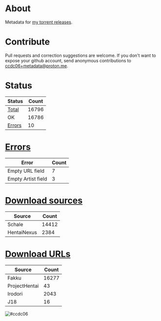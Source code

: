 # About
Metadata for [my torrent releases](https://sukebei.nyaa.si/?q=CCDC06).

# Contribute
Pull requests and correction suggestions are welcome. If you don't want to expose your github account, send anonymous contributions to [ccdc06+metadata@proton.me](mailto:ccdc06+metadata@proton.me).

<!-- [Status] -->
# Status
|Status|Count|
|-|-|
|[Total](indexes/list.csv)|16796|
|OK|16786|
|[Errors](indexes/errors.csv)|10|

# [Errors](indexes/errors.csv)
|Error|Count|
|-|-|
|Empty URL field|7|
|Empty Artist field|3|

# [Download sources](indexes/downloadSource.csv)
|Source|Count|
|-|-|
|Schale|14412|
|HentaiNexus|2384|

# [Download URLs](indexes/urlSource.csv)
|Source|Count|
|-|-|
|Fakku|16277|
|ProjectHentai|43|
|Irodori|2043|
|J18|16|
<!-- [/Status] -->

![#ccdc06](https://placehold.co/15x15/ccdc06/ccdc06.png)
